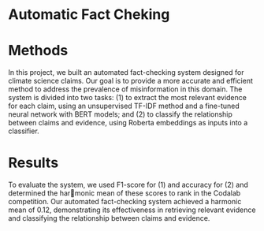 # Automatic Fact Cheking

# Methods
In this project, we built an automated fact-checking system designed for climate science claims. Our goal is to provide a more accurate and efficient method to address the prevalence of misinformation in this domain. The system is divided into two tasks: (1) to extract the most relevant evidence for each claim, using an unsupervised TF-IDF method and a fine-tuned neural network with BERT models; and (2) to classify the relationship between claims and evidence, using Roberta embeddings as inputs into a classifier.

# Results
To evaluate the system, we used F1-score for (1) and accuracy for (2) and determined the harmonic mean of these scores to rank in the Codalab competition. Our automated fact-checking system achieved a harmonic mean of 0.12, demonstrating its effectiveness in retrieving relevant evidence and classifying the relationship between claims and evidence.
